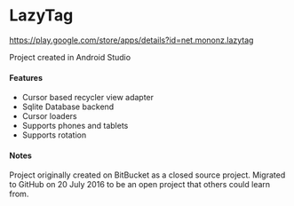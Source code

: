 # LazyTag
https://play.google.com/store/apps/details?id=net.mononz.lazytag

Project created in Android Studio

#### Features
 - Cursor based recycler view adapter
 - Sqlite Database backend
 - Cursor loaders
 - Supports phones and tablets
 - Supports rotation 

#### Notes
Project originally created on BitBucket as a closed source project. Migrated to GitHub on 20 July 2016 to be an open project that others could learn from.